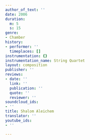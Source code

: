 ```yaml
---
author_of_text: ''
date: 2006
duration:
  m: 5
  s: 15
genre:
- Chamber
history:
- performer: ''
  timeplaces: []
instrumentation: {}
instrumentation_name: String Quartet
layout: composition
publisher: ''
reviews:
- date: ''
  link: ''
  publication: ''
  quote: ''
  reviewer: ''
soundcloud_ids:
- ''
title: Shalom Aleichem
translator: ''
youtube_ids:
- ''

---
```

